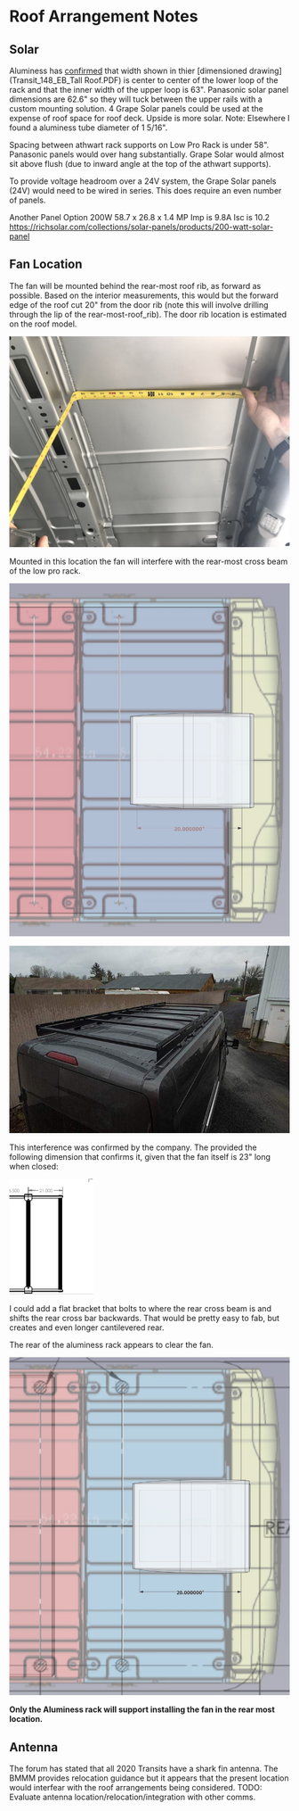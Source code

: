 # Roof Arrangement Notes

## Solar

Aluminess has [confirmed](emails_with_aluminess.pdf) that width shown in thier [dimensioned drawing](Transit_148_EB_Tall Roof.PDF) is center to center of the lower loop of the rack and that the inner width of the upper loop is 63".    Panasonic solar panel dimensions are 62.6" so they will tuck between the upper rails with a custom mounting solution.  4 Grape Solar panels could be used at the expense of roof space for roof deck.  Upside is more solar.  Note: Elsewhere I found a aluminess tube diameter of 1 5/16".

Spacing between athwart rack supports on Low Pro Rack is under 58".  Panasonic panels would over hang substantially.  Grape Solar would almost sit above flush (due to inward angle at the top of the athwart supports).

To provide voltage headroom over a 24V system, the Grape Solar panels (24V) would need to be wired in series.  This does require an even number of panels.

Another Panel Option 200W 58.7 x 26.8 x 1.4 MP Imp is 9.8A Isc is 10.2 https://richsolar.com/collections/solar-panels/products/200-watt-solar-panel

## Fan Location

The fan will be mounted behind the rear-most roof rib, as forward as possible.  Based on the interior measurements, this would but the forward edge of the roof cut 20" from the door rib (note this will involve drilling through the lip of the rear-most-roof_rib).  The door rib location is estimated on the roof model.

![Figure 1](rear_to_ceiling_rib_small.jpeg)

Mounted in this location the fan will interfere with the rear-most cross beam of the low pro rack.  

![Figure 1](fan_behind_rear_most_rib_low_pro.jpg)

![Figure 2](transit-low-pro-roof-rack-148-high-roof-3_1800x1800.jpg)

This interference was confirmed by the company.  The provided the following dimension that confirms it, given that the fan itself is 23" long when closed:

![](rear_mount_to_rear_cross_brace.png)

I could add a flat bracket that bolts to where the rear cross beam is and shifts the rear cross bar backwards.  That would be pretty easy to fab, but creates and even longer cantilevered rear.



The rear of the aluminess rack appears to clear the fan.

![Figure 3](fan_behind_rear_most_rib_alumness.jpg)

**Only the Aluminess rack will support installing the fan in the rear most location.**

## Antenna

The forum has stated that all 2020 Transits have a shark fin antenna.  The BMMM provides relocation guidance but it appears that the present location would interfear with the roof arrangements being considered.  TODO: Evaluate antenna location/relocation/integration with other comms.